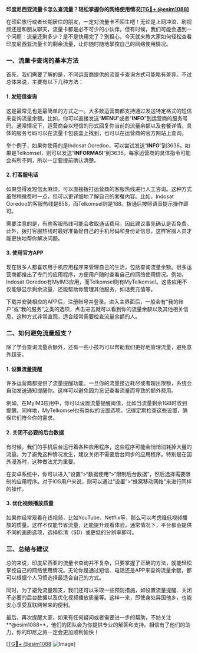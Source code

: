 **印度尼西亚流量卡怎么查流量？轻松掌握你的网络使用情况[[TG💪+ @esim1088](https://t.me/s/esim1088)]**

在印尼旅行或者长期居住的朋友，一定对流量卡不陌生吧！无论是上网冲浪、刷视频还是和朋友聊天，流量卡都是必不可少的小伙伴。但有时候，我们可能会遇到一个问题：流量还剩多少？是不是快用完了？别担心，今天就来教大家如何轻松查看印度尼西亚流量卡的剩余流量，让你随时随地掌控自己的网络使用情况。

### 一、流量卡查询的基本方法

首先，我们需要了解的是，不同运营商提供的流量卡查询方式可能略有差异。不过总体来说，主要有以下几种方法：

#### 1. 发短信查询
这是最常见也是最简单的方式之一。大多数运营商都支持通过发送特定格式的短信来查询流量余额。比如，你可以直接发送“**MENU**”或者“**INFO**”到运营商的服务号码。通常情况下，运营商会以短信的形式回复你当前的流量余额以及套餐详情。具体的服务号码可以在流量卡包装盒上找到，也可以在运营商的官方网站上查询。

举个例子，如果你使用的是Indosat Ooredoo，可以尝试发送“**INFO**”到3636。如果是Telkomsel，则可以发送“**INFORMASI**”到3636。每家运营商的具体指令可能会有所不同，所以一定要提前确认清楚。

#### 2. 打客服电话
如果觉得发短信太麻烦，可以直接拨打运营商的客服热线进行人工咨询。这种方式虽然稍微费时一点，但可以更详细地了解自己的套餐内容。比如，Indosat Ooredoo的客服热线是858，而Telkomsel则是188。拨通后按照语音提示操作即可。

需要注意的是，有些客服热线可能会收取通话费用，因此建议事先确认是否免费。此外，拨打客服热线时最好准备好自己的手机号码和身份证信息，这样客服人员才能更快地帮你解决问题。

#### 3. 使用官方APP
现在很多人都喜欢用手机应用程序来管理自己的生活，包括查询流量余额。很多运营商都推出了专门的应用程序，方便用户随时查看自己的网络使用情况。例如，Indosat Ooredoo有MyIM3应用，而Telkomsel则有MyTelkomsel。这些应用不仅能够显示剩余流量，还能帮助你管理其他服务，如话费充值等。

下载并安装相应的APP后，注册账号并登录。进入主界面后，一般会有“我的账户”或“我的服务”之类的选项，点击进去就可以看到你的流量余额以及其他相关信息。这种方式非常直观，适合经常需要检查流量余额的人。

### 二、如何避免流量超支？

除了学会查询流量余额外，还有一些小技巧可以帮助我们更好地管理流量，避免意外超支。

#### 1. 设置流量提醒
许多运营商都提供了流量提醒功能。一旦你的流量接近耗尽或者超出限额，系统会自动发送通知提醒你。这样可以避免因为忘记查看流量而导致的额外费用。

例如，在MyIM3应用中，你可以设置流量提醒阈值，比如当流量剩余1GB时收到提醒。同样地，MyTelkomsel也有类似的设置选项。记得定期检查这些设置，确保它们符合你的需求。

#### 2. 关闭不必要的后台数据
有时候，我们的手机后台运行着各种应用程序，这些程序可能会悄悄消耗掉大量的流量。为了避免这种情况发生，建议关闭不需要后台同步的应用程序。特别是在国外漫游时，这种做法尤为重要。

在安卓系统中，你可以进入“设置”>“数据使用”>“限制后台数据”，然后选择需要限制的应用程序。对于iOS用户来说，则可以通过“设置”>“蜂窝移动网络”来进行同样的操作。

#### 3. 优化视频播放质量
如果你经常观看在线视频，比如YouTube、Netflix等，那么可以考虑降低视频播放的质量。这样不仅能节省流量，还能提升观看体验。通常情况下，平台都会提供不同的画质选项，选择标清（SD）或更低的分辨率即可。

### 三、总结与建议

总的来说，印度尼西亚的流量卡查询并不复杂，只要掌握了正确的方法，就能轻松掌控自己的网络使用情况。无论你是通过短信、电话还是APP来查询流量余额，都可以根据个人习惯选择最适合自己的方式。

同时，为了避免流量超支，我们还可以采取一些预防措施，如设置流量提醒、关闭不必要的后台数据以及优化视频播放质量等。这样一来，即使身处异国他乡，也能安心享受互联网带来的便利。

最后，再次提醒大家，如果有任何疑问或者需要进一步的帮助，不妨关注**@esim1088**，他们的团队会为你提供专业的解答和支持。相信有了他们的助力，你的印尼之旅一定会更加顺利愉快！

[[TG💪+ @esim1088](https://t.me/s/esim1088) ![Image](https://i.postimg.cc/4NQfJmqS/Snipaste-2025-05-13-00-14-12.png)]